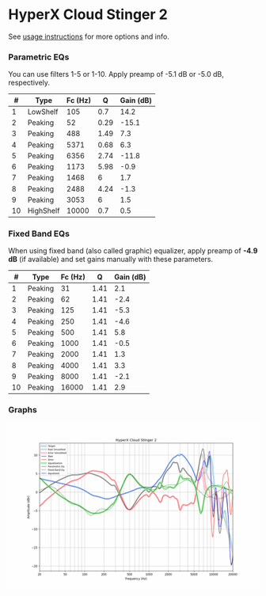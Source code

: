 # HyperX Cloud Stinger 2
See [usage instructions](https://github.com/jaakkopasanen/AutoEq#usage) for more options and info.

### Parametric EQs
You can use filters 1-5 or 1-10. Apply preamp of -5.1 dB or -5.0 dB, respectively.

|   # | Type      |   Fc (Hz) |    Q |   Gain (dB) |
|-----|-----------|-----------|------|-------------|
|   1 | LowShelf  |       105 | 0.7  |        14.2 |
|   2 | Peaking   |        52 | 0.29 |       -15.1 |
|   3 | Peaking   |       488 | 1.49 |         7.3 |
|   4 | Peaking   |      5371 | 0.68 |         6.3 |
|   5 | Peaking   |      6356 | 2.74 |       -11.8 |
|   6 | Peaking   |      1173 | 5.98 |        -0.9 |
|   7 | Peaking   |      1468 | 6    |         1.7 |
|   8 | Peaking   |      2488 | 4.24 |        -1.3 |
|   9 | Peaking   |      3053 | 6    |         1.5 |
|  10 | HighShelf |     10000 | 0.7  |         0.5 |

### Fixed Band EQs
When using fixed band (also called graphic) equalizer, apply preamp of **-4.9 dB** (if available) and set gains manually with these parameters.

|   # | Type    |   Fc (Hz) |    Q |   Gain (dB) |
|-----|---------|-----------|------|-------------|
|   1 | Peaking |        31 | 1.41 |         2.1 |
|   2 | Peaking |        62 | 1.41 |        -2.4 |
|   3 | Peaking |       125 | 1.41 |        -5.3 |
|   4 | Peaking |       250 | 1.41 |        -4.6 |
|   5 | Peaking |       500 | 1.41 |         5.8 |
|   6 | Peaking |      1000 | 1.41 |        -0.5 |
|   7 | Peaking |      2000 | 1.41 |         1.3 |
|   8 | Peaking |      4000 | 1.41 |         3.3 |
|   9 | Peaking |      8000 | 1.41 |        -2.1 |
|  10 | Peaking |     16000 | 1.41 |         2.9 |

### Graphs
![](./HyperX%20Cloud%20Stinger%202.png)
